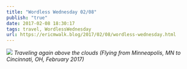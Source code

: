 ```yaml
---
title: "Wordless Wednesday 02/08"
publish: "true"
date: 2017-02-08 18:30:17
tags: travel, WordlessWednesday
url: https://ericmwalk.blog/2017/02/08/wordless-wednesday.html
---
```


![](https://ericmwalk.blog/uploads/2022/5d07fe3e79.jpg)
*Traveling again above the clouds (Flying from Minneapolis, MN to Cincinnati, OH, February 2017)*